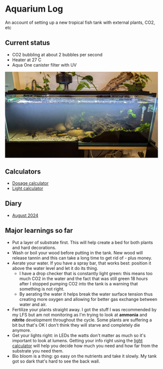 # Aquarium Log

An account of setting up a new tropical fish tank with external plants, CO2, etc

## Current status

- CO2 bubbling at about 2 bubbles per second
- Heater at 27 C
- Aqua One canister filter with UV

![current status](images/20240819.jpg)

## Calculators

- [Dosage calculator](https://docs.google.com/spreadsheets/d/1_vBNEu3wStDuWqnCudZdVtwjAx2mr94I-8yxgz4mpK8/edit?gid=0#gid=0)
- [Light calculator](https://docs.google.com/spreadsheets/d/1IrqIBygd8MKEA3pOYLY1BDArz8S-sklm/edit?gid=811352064#gid=811352064)

## Diary

- [August 2024](2024/08_august.md)

## Major learnings so far

- Put a layer of substrate first. This will help create a bed for both plants and hard decorations.
- Wash or boil your wood before putting in the tank. New wood will release tannin and this can take a long time to get rid of - plus money.
- Aerate your water. If you have a spray bar, that works best: position it above the water level and let it do its thing.
  - I have a drop checker that is constantly light green: this means too much CO2 in the water and the fact that was still green 18 hours after I stopped pumping CO2 into the tank is a warning that something is not right.
  - By aerating the water it helps break the water surface tension thus creating more oxygen and allowing for better gas exchange between water and air.
- Fertilize your plants straight away. I got the stuff I was recommended by my LFS but am not monitoring as I'm trying to look at **ammonia** and **nitrite** development throughout the cycle. Some plants are suffering a bit but that's OK I don't think they will starve and completely die anymore.
- Get your lights right: in LEDs the watts don't matter as much so it's important to look at lumens. Getting your info right using the [light calculator](https://docs.google.com/spreadsheets/d/1IrqIBygd8MKEA3pOYLY1BDArz8S-sklm/edit?gid=811352064#gid=811352064) will help you decide how much you need and how far from the substrate you need them.
- Bio bloom is a thing: go easy on the nutrients and take it slowly. My tank got so dark that's hard to see the back wall.
